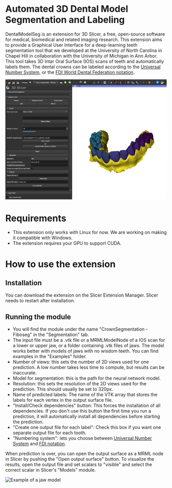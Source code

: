 
# Automated 3D Dental Model Segmentation and Labeling

DentalModelSeg is an extension for 3D Slicer, a free, open-source software for medical, biomedical and related imaging research.
This extension aims to provide a Graphical User Interface for a deep-learning teeth segmentation tool that we developed at the University of North Carolina in Chapel Hill in collaboration with the University of Michigan in Ann Arbor. This tool takes 3D Intar Oral Surface (IOS) scans of teeth and automatically labels them. The dental crowns can be labeled according to the [Universal Number System](https://en.wikipedia.org/wiki/Universal_Numbering_System), or the [FDI World Dental Federation notation](https://en.wikipedia.org/wiki/FDI_World_Dental_Federation_notation).

![Screenshot of the Module](examples/screenshot_module.png?raw=true)


# Requirements

 - This extension only works with Linux for now. We are working on making it compatible with Windows.
 - The extension requires your GPU to support CUDA.

# How to use the extension
 
## Installation

You can download the extension on the Slicer Extension Manager. Slicer needs to restart after installation.


## Running the module


 - You will find the module under the name "CrownSegmentation - Fiboseg" in the "Segmentation" tab.
 - The input file must be a .vtk file or a MRMLModelNode  of a IOS scan for a lower or upper jaw, or a folder containing .vtk files of jaws. The model
   works better with models of jaws with no wisdom teeth. You can find
   examples in the "Examples" folder.
 - Number of views: this sets the number of 2D views used for one
   prediction. A low number takes less time to compute, but results can
   be inaccurate.
 - Model for segmentation: this is the path for the neural network
   model. 
 - Resolution: this sets the resolution of the 2D views used for the prediction.
   This should usually be set to 320px.
 - Name of predicted labels: The name of the VTK array that stores the labels for each vertex in the output surface file.
 - "Install/Check dependencies" button: This forces the installation of all dependencies.
   If you don't use this button the first time you run a prediction, it will automatically install all dependencies before starting the prediction.
 - "Create one output file for each label": Check this box if you want one separate output file for each tooth. 
 - "Numbering system": lets you choose between [Universal Number System](https://en.wikipedia.org/wiki/Universal_Numbering_System) and [FDI notation](https://en.wikipedia.org/wiki/FDI_World_Dental_Federation_notation).

When prediction is over, you can open the output surface as a MRML node in Slicer by pushing the "Open output surface" button. To visualize the results, open the output file and set scalars to "visible" and select the correct scalar in Slicer's "Models" module.

<!-- ![Example of a jaw model](examples/segmentation_example.png?raw=true) -->

![Example of a jaw model](examples/segmentation_example.png?raw=true)
